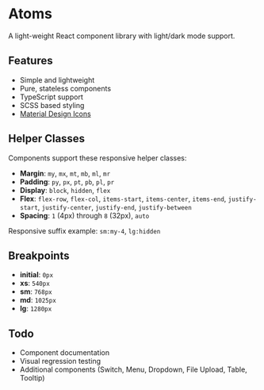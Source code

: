 # Atoms

A light-weight React component library with light/dark mode support.

## Features

- Simple and lightweight
- Pure, stateless components
- TypeScript support
- SCSS based styling
- [Material Design Icons](https://pictogrammers.com/library/mdi)

## Helper Classes

Components support these responsive helper classes:

- **Margin**: `my`, `mx`, `mt`, `mb`, `ml`, `mr`
- **Padding**: `py`, `px`, `pt`, `pb`, `pl`, `pr`
- **Display**: `block`, `hidden`, `flex`
- **Flex**: `flex-row`, `flex-col`, `items-start`, `items-center`, `items-end`, `justify-start`, `justify-center`, `justify-end`, `justify-between`
- **Spacing**: `1` (4px) through `8` (32px), `auto`

Responsive suffix example: `sm:my-4`, `lg:hidden`

## Breakpoints

- **initial**: `0px`
- **xs**: `540px`
- **sm**: `768px`
- **md**: `1025px`
- **lg**: `1280px`

## Todo

- Component documentation
- Visual regression testing
- Additional components (Switch, Menu, Dropdown, File Upload, Table, Tooltip)
